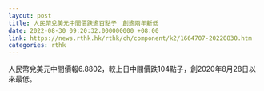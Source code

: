 ```yaml
---
layout: post
title: 人民幣兌美元中間價跌逾百點子　創逾兩年新低
date: 2022-08-30 09:20:32.000000000 +08:00
link: https://news.rthk.hk/rthk/ch/component/k2/1664707-20220830.htm
categories: rthk
---
```


人民幣兌美元中間價報6.8802，較上日中間價跌104點子，創2020年8月28日以來最低。
